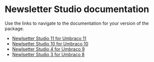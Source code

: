 ﻿# Newsletter Studio documentation
Use the links to navigate to the documentation for your version of the package.

* [Newlsetter Studio 11 for Umbraco 11](11.0.0/)
* [Newlsetter Studio 10 for Umbraco 10](10.0.0/)
* [Newlsetter Studio 4 for Umbraco 9](4.0.0/)
* [Newlsetter Studio 3 for Umbraco 8](3.0.0/)